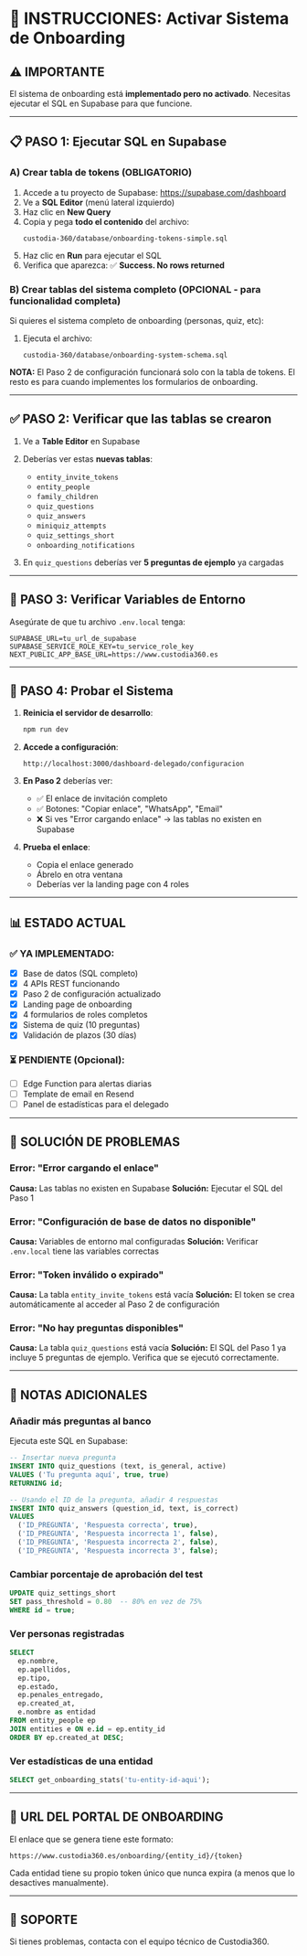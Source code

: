 # 🚀 INSTRUCCIONES: Activar Sistema de Onboarding

## ⚠️ IMPORTANTE
El sistema de onboarding está **implementado pero no activado**. Necesitas ejecutar el SQL en Supabase para que funcione.

---

## 📋 PASO 1: Ejecutar SQL en Supabase

### A) Crear tabla de tokens (OBLIGATORIO)

1. Accede a tu proyecto de Supabase: https://supabase.com/dashboard
2. Ve a **SQL Editor** (menú lateral izquierdo)
3. Haz clic en **New Query**
4. Copia y pega **todo el contenido** del archivo:
   ```
   custodia-360/database/onboarding-tokens-simple.sql
   ```
5. Haz clic en **Run** para ejecutar el SQL
6. Verifica que aparezca: ✅ **Success. No rows returned**

### B) Crear tablas del sistema completo (OPCIONAL - para funcionalidad completa)

Si quieres el sistema completo de onboarding (personas, quiz, etc):

1. Ejecuta el archivo:
   ```
   custodia-360/database/onboarding-system-schema.sql
   ```

**NOTA:** El Paso 2 de configuración funcionará solo con la tabla de tokens. El resto es para cuando implementes los formularios de onboarding.

---

## ✅ PASO 2: Verificar que las tablas se crearon

1. Ve a **Table Editor** en Supabase
2. Deberías ver estas **nuevas tablas**:
   - `entity_invite_tokens`
   - `entity_people`
   - `family_children`
   - `quiz_questions`
   - `quiz_answers`
   - `miniquiz_attempts`
   - `quiz_settings_short`
   - `onboarding_notifications`

3. En `quiz_questions` deberías ver **5 preguntas de ejemplo** ya cargadas

---

## 🔧 PASO 3: Verificar Variables de Entorno

Asegúrate de que tu archivo `.env.local` tenga:

```env
SUPABASE_URL=tu_url_de_supabase
SUPABASE_SERVICE_ROLE_KEY=tu_service_role_key
NEXT_PUBLIC_APP_BASE_URL=https://www.custodia360.es
```

---

## 🎯 PASO 4: Probar el Sistema

1. **Reinicia el servidor de desarrollo**:
   ```bash
   npm run dev
   ```

2. **Accede a configuración**:
   ```
   http://localhost:3000/dashboard-delegado/configuracion
   ```

3. **En Paso 2** deberías ver:
   - ✅ El enlace de invitación completo
   - ✅ Botones: "Copiar enlace", "WhatsApp", "Email"
   - ❌ Si ves "Error cargando enlace" → las tablas no existen en Supabase

4. **Prueba el enlace**:
   - Copia el enlace generado
   - Ábrelo en otra ventana
   - Deberías ver la landing page con 4 roles

---

## 📊 ESTADO ACTUAL

### ✅ YA IMPLEMENTADO:
- [x] Base de datos (SQL completo)
- [x] 4 APIs REST funcionando
- [x] Paso 2 de configuración actualizado
- [x] Landing page de onboarding
- [x] 4 formularios de roles completos
- [x] Sistema de quiz (10 preguntas)
- [x] Validación de plazos (30 días)

### ⏳ PENDIENTE (Opcional):
- [ ] Edge Function para alertas diarias
- [ ] Template de email en Resend
- [ ] Panel de estadísticas para el delegado

---

## 🐛 SOLUCIÓN DE PROBLEMAS

### Error: "Error cargando el enlace"
**Causa:** Las tablas no existen en Supabase
**Solución:** Ejecutar el SQL del Paso 1

### Error: "Configuración de base de datos no disponible"
**Causa:** Variables de entorno mal configuradas
**Solución:** Verificar `.env.local` tiene las variables correctas

### Error: "Token inválido o expirado"
**Causa:** La tabla `entity_invite_tokens` está vacía
**Solución:** El token se crea automáticamente al acceder al Paso 2 de configuración

### Error: "No hay preguntas disponibles"
**Causa:** La tabla `quiz_questions` está vacía
**Solución:** El SQL del Paso 1 ya incluye 5 preguntas de ejemplo. Verifica que se ejecutó correctamente.

---

## 📝 NOTAS ADICIONALES

### Añadir más preguntas al banco
Ejecuta este SQL en Supabase:

```sql
-- Insertar nueva pregunta
INSERT INTO quiz_questions (text, is_general, active)
VALUES ('Tu pregunta aquí', true, true)
RETURNING id;

-- Usando el ID de la pregunta, añadir 4 respuestas
INSERT INTO quiz_answers (question_id, text, is_correct)
VALUES
  ('ID_PREGUNTA', 'Respuesta correcta', true),
  ('ID_PREGUNTA', 'Respuesta incorrecta 1', false),
  ('ID_PREGUNTA', 'Respuesta incorrecta 2', false),
  ('ID_PREGUNTA', 'Respuesta incorrecta 3', false);
```

### Cambiar porcentaje de aprobación del test
```sql
UPDATE quiz_settings_short
SET pass_threshold = 0.80  -- 80% en vez de 75%
WHERE id = true;
```

### Ver personas registradas
```sql
SELECT
  ep.nombre,
  ep.apellidos,
  ep.tipo,
  ep.estado,
  ep.penales_entregado,
  ep.created_at,
  e.nombre as entidad
FROM entity_people ep
JOIN entities e ON e.id = ep.entity_id
ORDER BY ep.created_at DESC;
```

### Ver estadísticas de una entidad
```sql
SELECT get_onboarding_stats('tu-entity-id-aqui');
```

---

## 🎯 URL DEL PORTAL DE ONBOARDING

El enlace que se genera tiene este formato:
```
https://www.custodia360.es/onboarding/{entity_id}/{token}
```

Cada entidad tiene su propio token único que nunca expira (a menos que lo desactives manualmente).

---

## 📧 SOPORTE

Si tienes problemas, contacta con el equipo técnico de Custodia360.
